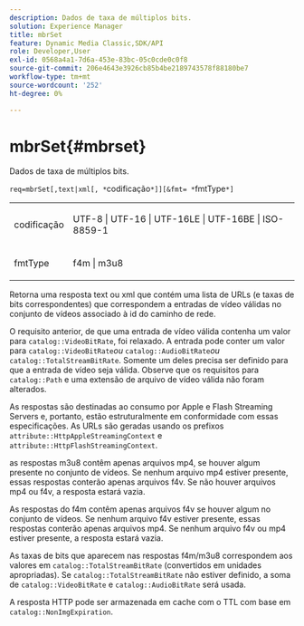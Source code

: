 ```yaml
---
description: Dados de taxa de múltiplos bits.
solution: Experience Manager
title: mbrSet
feature: Dynamic Media Classic,SDK/API
role: Developer,User
exl-id: 0568a4a1-7d6a-453e-83bc-05c0cde0c0f8
source-git-commit: 206e4643e3926cb85b4be2189743578f88180be7
workflow-type: tm+mt
source-wordcount: '252'
ht-degree: 0%

---
```


# mbrSet{#mbrset}

Dados de taxa de múltiplos bits.

`req=mbrSet[,text|xml[, *`codificação`*]][&fmt= *`fmtType`*]`

<table id="simpletable_D2B8704E09B34337870A257CD7CB5C56"> 
 <tr class="strow"> 
  <td class="stentry"> <p><span class="codeph"><span class="varname"> codificação</span></span> </p> </td> 
  <td class="stentry"> <p><span class="codeph"> UTF-8 | UTF-16 | UTF-16LE | UTF-16BE | ISO-8859-1</span> </p></td> 
 </tr> 
 <tr class="strow"> 
  <td class="stentry"> <p><span class="codeph"><span class="varname"> fmtType</span></span> </p></td> 
  <td class="stentry"> <p><span class="codeph"> f4m | m3u8</span> </p></td> 
 </tr> 
</table>

Retorna uma resposta text ou xml que contém uma lista de URLs (e taxas de bits correspondentes) que correspondem a entradas de vídeo válidas no conjunto de vídeos associado à id do caminho de rede.

O requisito anterior, de que uma entrada de vídeo válida contenha um valor para `catalog::VideoBitRate`, foi relaxado. A entrada pode conter um valor para `catalog::VideoBitRate`*ou* `catalog::AudioBitRate`*ou* `catalog::TotalStreamBitRate`. Somente um deles precisa ser definido para que a entrada de vídeo seja válida. Observe que os requisitos para `catalog::Path` e uma extensão de arquivo de vídeo válida não foram alterados.

As respostas são destinadas ao consumo por Apple e Flash Streaming Servers e, portanto, estão estruturalmente em conformidade com essas especificações. As URLs são geradas usando os prefixos `attribute::HttpAppleStreamingContext` e `attribute::HttpFlashStreamingContext`.

as respostas m3u8 contêm apenas arquivos mp4, se houver algum presente no conjunto de vídeos. Se nenhum arquivo mp4 estiver presente, essas respostas conterão apenas arquivos f4v. Se não houver arquivos mp4 ou f4v, a resposta estará vazia.

As respostas do f4m contêm apenas arquivos f4v se houver algum no conjunto de vídeos. Se nenhum arquivo f4v estiver presente, essas respostas conterão apenas arquivos mp4. Se nenhum arquivo f4v ou mp4 estiver presente, a resposta estará vazia.

As taxas de bits que aparecem nas respostas f4m/m3u8 correspondem aos valores em `catalog::TotalStreamBitRate` (convertidos em unidades apropriadas). Se `catalog::TotalStreamBitRate` não estiver definido, a soma de `catalog::VideoBitRate` e `catalog::AudioBitRate` será usada.

A resposta HTTP pode ser armazenada em cache com o TTL com base em `catalog::NonImgExpiration`.
